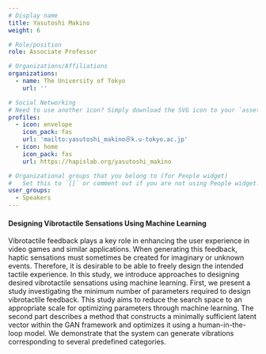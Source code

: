 ```yaml
---
# Display name
title: Yasutoshi Makino
weight: 6

# Role/position
role: Associate Professor

# Organizations/Affiliations
organizations:
  - name: The University of Tokyo
    url: ''

# Social Networking
# Need to use another icon? Simply download the SVG icon to your `assets/media/icons/` folder.
profiles:
  - icon: envelope
    icon_pack: fas
    url: 'mailto:yasutoshi_makino＠k.u-tokyo.ac.jp'
  - icon: home
    icon_pack: fas
    url: https://hapislab.org/yasutoshi_makino

# Organizational groups that you belong to (for People widget)
#   Set this to `[]` or comment out if you are not using People widget.
user_groups:
  - Speakers
---
```


#### Designing Vibrotactile Sensations Using Machine Learning
Vibrotactile feedback plays a key role in enhancing the user experience in video games and similar applications. When generating this feedback, haptic sensations must sometimes be created for imaginary or unknown events. Therefore, it is desirable to be able to freely design the intended tactile experience. In this study, we introduce approaches to designing desired vibrotactile sensations using machine learning. First, we present a study investigating the minimum number of parameters required to design vibrotactile feedback. This study aims to reduce the search space to an appropriate scale for optimizing parameters through machine learning. The second part describes a method that constructs a minimally sufficient latent vector within the GAN framework and optimizes it using a human-in-the-loop model. We demonstrate that the system can generate vibrations corresponding to several predefined categories.